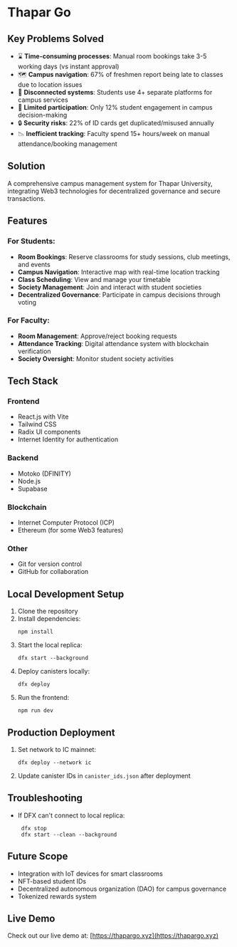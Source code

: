 # Thapar Go

## Key Problems Solved

- ⌛ **Time-consuming processes**: Manual room bookings take 3-5 working days (vs instant approval)
- 🗺️ **Campus navigation**: 67% of freshmen report being late to classes due to location issues
- 🔄 **Disconnected systems**: Students use 4+ separate platforms for campus services
- 👥 **Limited participation**: Only 12% student engagement in campus decision-making
- 🔒 **Security risks**: 22% of ID cards get duplicated/misused annually
- 📉 **Inefficient tracking**: Faculty spend 15+ hours/week on manual attendance/booking management

## Solution
A comprehensive campus management system for Thapar University, integrating Web3 technologies for decentralized governance and secure transactions.

## Features

### For Students:
- **Room Bookings**: Reserve classrooms for study sessions, club meetings, and events
- **Campus Navigation**: Interactive map with real-time location tracking
- **Class Scheduling**: View and manage your timetable
- **Society Management**: Join and interact with student societies
- **Decentralized Governance**: Participate in campus decisions through voting

### For Faculty:
- **Room Management**: Approve/reject booking requests
- **Attendance Tracking**: Digital attendance system with blockchain verification
- **Society Oversight**: Monitor student society activities

## Tech Stack

### Frontend
- React.js with Vite
- Tailwind CSS
- Radix UI components
- Internet Identity for authentication

### Backend
- Motoko (DFINITY)
- Node.js
- Supabase

### Blockchain
- Internet Computer Protocol (ICP)
- Ethereum (for some Web3 features)

### Other
- Git for version control
- GitHub for collaboration

## Local Development Setup

1. Clone the repository
2. Install dependencies:
   ```
   npm install
   ```
3. Start the local replica:
   ```
   dfx start --background
   ```
4. Deploy canisters locally:
   ```
   dfx deploy
   ```
5. Run the frontend:
   ```
   npm run dev
   ```

## Production Deployment

1. Set network to IC mainnet:
   ```
   dfx deploy --network ic
   ```
2. Update canister IDs in `canister_ids.json` after deployment

## Troubleshooting

- If DFX can't connect to local replica:
  ```
   dfx stop
   dfx start --clean --background
   ```

## Future Scope

- Integration with IoT devices for smart classrooms
- NFT-based student IDs
- Decentralized autonomous organization (DAO) for campus governance
- Tokenized rewards system

## Live Demo

Check out our live demo at: [https://thapargo.xyz](https://thapargo.xyz)
